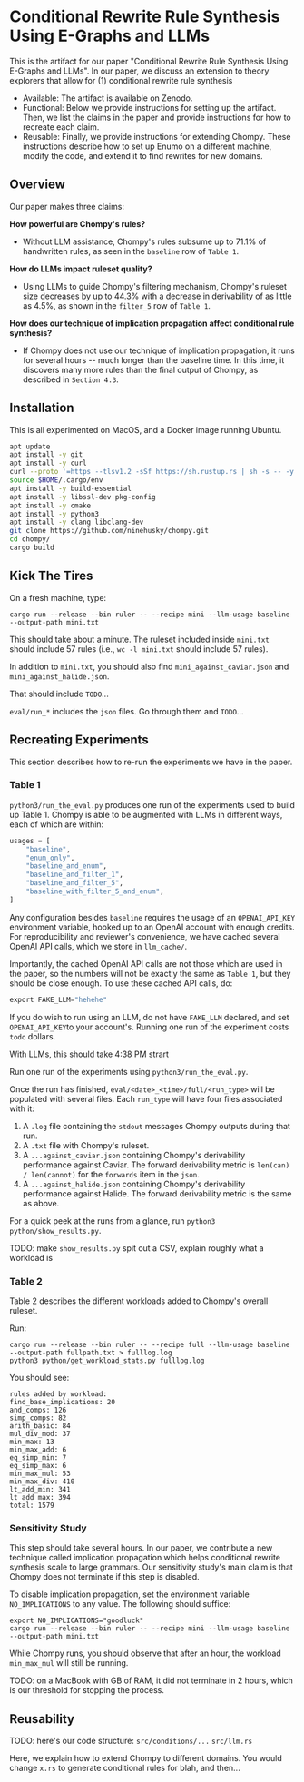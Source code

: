 # Conditional Rewrite Rule Synthesis Using E-Graphs and LLMs

This is the artifact for our paper "Conditional Rewrite Rule Synthesis Using E-Graphs and LLMs".
In our paper, we discuss an extension to theory explorers that allow for (1) conditional
rewrite rule synthesis 

- Available: The artifact is available on Zenodo.
- Functional: Below we provide instructions for setting up the artifact. Then, we list the claims
  in the paper and provide instructions for how to recreate each claim.
- Reusable: Finally, we provide instructions for extending Chompy. These instructions describe
  how to set up Enumo on a different machine, modify the code, and extend it to
  find rewrites for new domains.

## Overview

Our paper makes three claims:

**How powerful are Chompy's rules?** 
- Without LLM assistance, Chompy's rules subsume up to 71.1% of handwritten rules, as seen in the
  `baseline` row of `Table 1`.

**How do LLMs impact ruleset quality?** 
- Using LLMs to guide Chompy's filtering mechanism, Chompy's ruleset size decreases by up to
  44.3%
  with a decrease in derivability of as little as 4.5%, as shown in the `filter_5` row of `Table 1`.

**How does our technique of implication propagation affect conditional rule synthesis?** 
- If Chompy does not use our technique of implication propagation, it runs for several hours --
  much longer than the baseline time. In this time, it discovers many more rules
  than the final output of Chompy, as described in `Section 4.3`.
  
  
  
## Installation

This is all experimented on MacOS, and a Docker image running Ubuntu.

``` bash
apt update
apt install -y git
apt install -y curl
curl --proto '=https --tlsv1.2 -sSf https://sh.rustup.rs | sh -s -- -y'
source $HOME/.cargo/env
apt install -y build-essential
apt install -y libssl-dev pkg-config
apt install -y cmake
apt install -y python3
apt install -y clang libclang-dev
git clone https://github.com/ninehusky/chompy.git
cd chompy/
cargo build
```

## Kick The Tires

On a fresh machine, type:

```
cargo run --release --bin ruler -- --recipe mini --llm-usage baseline --output-path mini.txt
```

This should take about a minute. The ruleset included inside
`mini.txt` should include 57 rules (i.e., `wc -l mini.txt` should
include 57 rules).

In addition to `mini.txt`, you should also find `mini_against_caviar.json` and `mini_against_halide.json`.

That should include `TODO`...

`eval/run_*` includes the `json` files. Go through them and `TODO`...


## Recreating Experiments

This section describes how to re-run the experiments we have in the paper.


### Table 1

`python3/run_the_eval.py` produces one run of the experiments used to build up Table 1.
Chompy is able to be augmented with LLMs in different ways, each of which are within:

```py
usages = [
    "baseline",
    "enum_only",
    "baseline_and_enum",
    "baseline_and_filter_1",
    "baseline_and_filter_5",
    "baseline_with_filter_5_and_enum",
]
```

Any configuration besides `baseline` requires the usage of an `OPENAI_API_KEY` environment variable,
hooked up to an OpenAI account with enough credits. For reproducibility and reviewer's convenience,
we have cached several OpenAI API calls, which we store in `llm_cache/`.

Importantly, the cached OpenAI API calls are not those which are used in the paper, so the numbers
will not be exactly the same as `Table 1`, but they should be close enough.
To use these cached API calls, do:

``` c
export FAKE_LLM="hehehe"
```
If you do wish to run using an LLM, do not have `FAKE_LLM` declared, and set `OPENAI_API_KEY`to your
account's. Running one run of the experiment costs `todo` dollars. 

With LLMs, this should take
4:38 PM strart

Run one run of the experiments using `python3/run_the_eval.py`. 

Once the run has finished, `eval/<date>_<time>/full/<run_type>` will be populated with several files.
Each `run_type` will have four files associated with it:
1. A `.log` file containing the `stdout` messages Chompy outputs during that run.
2. A `.txt` file with Chompy's ruleset.
3. A `...against_caviar.json` containing Chompy's derivability performance against Caviar.
   The forward derivability metric is `len(can) / len(cannot)` for the `forwards` item
   in the `json`.
4. A `...against_halide.json` containing Chompy's derivability performance against Halide.
   The forward derivability metric is the same as above.
   
For a quick peek at the runs from a glance, run `python3 python/show_results.py`.

TODO: make `show_results.py` spit out a CSV, explain roughly what a workload is

### Table 2

Table 2 describes the different workloads added to Chompy's overall ruleset.

Run:

```
cargo run --release --bin ruler -- --recipe full --llm-usage baseline --output-path fullpath.txt > fulllog.log
python3 python/get_workload_stats.py fulllog.log
```

You should see:

```
rules added by workload:
find_base_implications: 20
and_comps: 126
simp_comps: 82
arith_basic: 84
mul_div_mod: 37
min_max: 13
min_max_add: 6
eq_simp_min: 7
eq_simp_max: 6
min_max_mul: 53
min_max_div: 410
lt_add_min: 341
lt_add_max: 394
total: 1579
```

### Sensitivity Study

This step should take several hours. In our paper, we contribute a new
technique called implication propagation which helps conditional
rewrite synthesis scale to large grammars. Our sensitivity study's main
claim is that Chompy does not terminate if this step is disabled.

To disable implication propagation, set the environment variable `NO_IMPLICATIONS` to any value.
The following should suffice:

```
export NO_IMPLICATIONS="goodluck"
cargo run --release --bin ruler -- --recipe mini --llm-usage baseline --output-path mini.txt
```

While Chompy runs, you should observe that after an hour, the workload
`min_max_mul` will still be running.

TODO: on a MacBook with <blah> GB of RAM, it did not terminate in 2 hours, which is our
threshold for stopping the process.


## Reusability

TODO: here's our code structure:
`src/conditions/...`
`src/llm.rs`

Here, we explain how to extend Chompy to different domains.
You would change `x.rs` to generate conditional rules for blah, and then...




